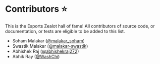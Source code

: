 # Contributors :star:

This is the Esports Zealot hall of fame! All contributors of source code, or documentation, or tests are eligible to be added to this list.
- Soham Malakar ([@malakar_soham](https://github.com/malakar-soham))
- Swastik Malakar ([@malakar-swastik](https://github.com/malakar-swastik))
- Abhishek Raj ([@abhishekraj272](https://github.com/abhishekraj272))
- Abhik Ray ([@WashChi](https://github.com/WashChi))
